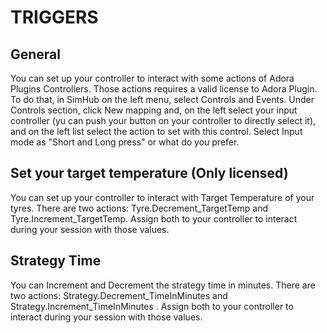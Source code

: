 # TRIGGERS

## General
You can set up your controller to interact with some actions of Adora Plugins Controllers.
Those actions requires a valid license to Adora Plugin.
To do that, in SimHub on the left menu, select Controls and Events. Under Controls section, click New mapping and, on the left select your input controller (yu can push your button on your controller to directly select it), and on the left list select the action to set with this control.
Select Input mode as "Short and Long press" or what do you prefer.

## Set your target temperature (Only licensed)
You can set up your controller to interact with Target Temperature of your tyres.
There are two actions: Tyre.Decrement_TargetTemp and Tyre.Increment_TargetTemp.
Assign both to your controller to interact during your session with those values.

## Strategy Time
You can Increment and Decrement the strategy time in minutes.
There are two actions: Strategy.Decrement_TimeInMinutes and Strategy.Increment_TimeInMinutes .
Assign both to your controller to interact during your session with those values.
